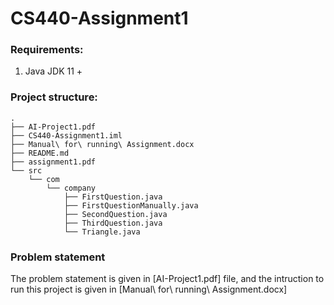 # CS440-Assignment1

### Requirements:
1) Java JDK 11 + 

### Project structure:
```
.
├── AI-Project1.pdf
├── CS440-Assignment1.iml
├── Manual\ for\ running\ Assignment.docx
├── README.md
├── assignment1.pdf
└── src
    └── com
        └── company
            ├── FirstQuestion.java
            ├── FirstQuestionManually.java
            ├── SecondQuestion.java
            ├── ThirdQuestion.java
            └── Triangle.java

```
### Problem statement
The problem statement is given in [AI-Project1.pdf] file, and the intruction to run this project is given in [Manual\ for\ running\ Assignment.docx]

